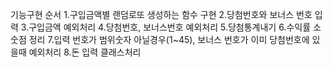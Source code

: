 기능구현 순서
1.구입금액별 랜덤로또 생성하는 함수 구현
2.당첨번호와 보너스 번호 입력
3.구입금액 예외처리
4.당첨번호, 보너스번호 예외처리
5.당첨통계내기
6.수익률 소숫점 정리
7.입력 번호가 범위숫자 아닐경우(1~45), 보너스 번호가 이미 당첨번호에 있을때 예외처리
8.돈 입력 클래스처리